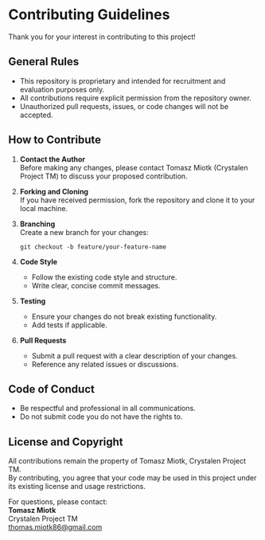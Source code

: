 # Contributing Guidelines

Thank you for your interest in contributing to this project!

## General Rules

- This repository is proprietary and intended for recruitment and evaluation purposes only.
- All contributions require explicit permission from the repository owner.
- Unauthorized pull requests, issues, or code changes will not be accepted.

## How to Contribute

1. **Contact the Author**  
   Before making any changes, please contact Tomasz Miotk (Crystalen Project TM) to discuss your proposed contribution.

2. **Forking and Cloning**  
   If you have received permission, fork the repository and clone it to your local machine.

3. **Branching**  
   Create a new branch for your changes:

   ```
   git checkout -b feature/your-feature-name
   ```

4. **Code Style**

   - Follow the existing code style and structure.
   - Write clear, concise commit messages.

5. **Testing**

   - Ensure your changes do not break existing functionality.
   - Add tests if applicable.

6. **Pull Requests**
   - Submit a pull request with a clear description of your changes.
   - Reference any related issues or discussions.

## Code of Conduct

- Be respectful and professional in all communications.
- Do not submit code you do not have the rights to.

## License and Copyright

All contributions remain the property of Tomasz Miotk,
Crystalen Project TM.  
By contributing, you agree that your code may be used in this project under its existing license and usage restrictions.

For questions, please contact:  
**Tomasz Miotk**  
Crystalen Project TM  
thomas.miotk86@gmail.com
